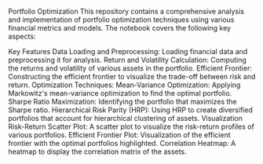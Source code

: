 Portfolio Optimization
This repository contains a comprehensive analysis and implementation of portfolio optimization techniques using various financial metrics and models. The notebook covers the following key aspects:

Key Features
Data Loading and Preprocessing: Loading financial data and preprocessing it for analysis.
Return and Volatility Calculation: Computing the returns and volatility of various assets in the portfolio.
Efficient Frontier: Constructing the efficient frontier to visualize the trade-off between risk and return.
Optimization Techniques:
Mean-Variance Optimization: Applying Markowitz's mean-variance optimization to find the optimal portfolio.
Sharpe Ratio Maximization: Identifying the portfolio that maximizes the Sharpe ratio.
Hierarchical Risk Parity (HRP): Using HRP to create diversified portfolios that account for hierarchical clustering of assets.
Visualization
Risk-Return Scatter Plot: A scatter plot to visualize the risk-return profiles of various portfolios.
Efficient Frontier Plot: Visualization of the efficient frontier with the optimal portfolios highlighted.
Correlation Heatmap: A heatmap to display the correlation matrix of the assets.
